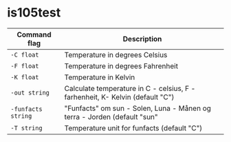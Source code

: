 # is105test

| Command flag | Description                                                                        |
| ------------ | ---------------------------------------------------------------------------------- |
| `-C float` | Temperature in degrees Celsius |
| `-F float`   | Temperature in degrees Fahrenheit  |  
| `-K float` | Temperature in Kelvin  |
| `-out string` | Calculate temperature in C - celsius, F - farhenheit, K- Kelvin (default "C") |
| `-funfacts string`  | "Funfacts" om sun - Solen, Luna - Månen og terra - Jorden (default "sun" |
| `-T string` | Temperature unit for funfacts (default "C") |
